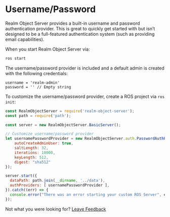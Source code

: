 # Username/Password

Realm Object Server provides a built-in username and password authentication provider. This is great to quickly get started with but isn’t designed to be a full-featured authentication system \(such as providing email capabilities\).

When you start Realm Object Server via:

```bash
ros start
```

The username/password provider is included and a default admin is created with the following credentials:

```text
username = 'realm-admin'
password = '' // Empty string
```

To customize the username/password provider, create a ROS project via `ros init`:

```javascript
const RealmObjectServer = require('realm-object-server');
const path = require('path');

const server = new RealmObjectServer.BasicServer();

// Customize username/password provider
let usernamePasswordProvider = new RealmObjectServer.auth.PasswordAuthProvider({
    autoCreateAdminUser: true,
    saltLength: 32,
    iterations: 10000,
    keyLength: 512,
    digest: "sha512"
});

server.start({
  dataPath: path.join(__dirname, '../data'),
  authProviders: [ usernamePasswordProvider ],
}).catch((err) => {
  console.error("There was an error starting your custom ROS Server", err);
});
```





Not what you were looking for? [Leave Feedback](https://www.getfeedback.com/r/uO1Zl0vE)

